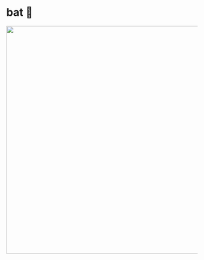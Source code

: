 # bat 🦇

<img src="https://github.com/vpavlenko/bat/assets/1491908/37e7cbd5-034d-436b-a00c-2e807d88647b" width="600">

